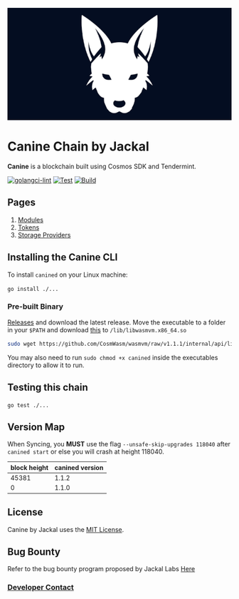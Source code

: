 ![canine banner](banner.png)
# Canine Chain by Jackal
**Canine** is a blockchain built using Cosmos SDK and Tendermint.

[![golangci-lint](https://github.com/JackalLabs/canine-chain/actions/workflows/golangci.yml/badge.svg)](https://github.com/JackalLabs/canine-chain/actions/workflows/golangci.yml)
[![Test](https://github.com/JackalLabs/canine-chain/actions/workflows/test.yml/badge.svg)](https://github.com/JackalLabs/canine-chain/actions/workflows/test.yml)
[![Build](https://github.com/JackalLabs/canine-chain/actions/workflows/build.yml/badge.svg)](https://github.com/JackalLabs/canine-chain/actions/workflows/build.yml)

## Pages

1. [Modules](x/README.md)
2. [Tokens](TOKENS.md)
3. [Storage Providers](/cmd/canined/README.md)


## Installing the Canine CLI
To install `canined` on your Linux machine:

`go install ./...`

### Pre-built Binary
[Releases](https://github.com/jackalLabs/canine-chain-chain/releases) and download the latest release. Move the executable to a folder in your `$PATH` and download [this](https://github.com/CosmWasm/wasmvm/raw/v1.1.1/internal/api/libwasmvm.x86_64.so) to `/lib/libwasmvm.x86_64.so` 

```sh
sudo wget https://github.com/CosmWasm/wasmvm/raw/v1.1.1/internal/api/libwasmvm.x86_64.so -O /lib/libwasmvm.x86_64.so
```

You may also need to run `sudo chmod +x canined` inside the executables directory to allow it to run.

## Testing this chain

`go test ./...`

## Version Map

When Syncing, you **MUST** use the flag `--unsafe-skip-upgrades 118040` after `canined start` or else you will crash at height 118040.

|block height|canined version|
|------------|---------------|
|45381       |1.1.2          |
|0           |1.1.0          |

## License

Canine by Jackal uses the [MIT License](/LICENSE.md).

## Bug Bounty

Refer to the bug bounty program proposed by Jackal Labs [Here](https://jackaldao.medium.com/announcement-jackal-bug-bounty-program-31d4e03ab7e2)

### [Developer Contact](/ABOUT.md)

